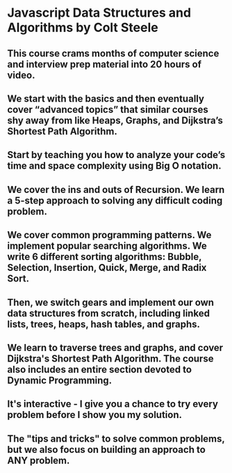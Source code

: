 # Javascript Data Structures and Algorithms by Colt Steele

## This course crams months of computer science and interview prep material into 20 hours of video. 
## We start with the basics and then eventually cover “advanced topics” that similar courses shy away from like Heaps, Graphs, and Dijkstra’s Shortest Path Algorithm. 

## Start by teaching you how to analyze your code’s time and space complexity using Big O notation. 
## We cover the ins and outs of Recursion.  We learn a 5-step approach to solving any difficult coding problem. 
## We cover common programming patterns. We implement popular searching algorithms. We write 6 different sorting algorithms: Bubble, Selection, Insertion, Quick, Merge, and Radix Sort.   
## Then, we switch gears and implement our own data structures from scratch, including linked lists, trees, heaps, hash tables, and graphs.  
## We learn to traverse trees and graphs, and cover Dijkstra's Shortest Path Algorithm.  The course also includes an entire section devoted to Dynamic Programming.

## It's interactive -  I give you a chance to try every problem before I show you my solution.

## The "tips and tricks" to solve common problems, but we also focus on building an approach to ANY problem.
